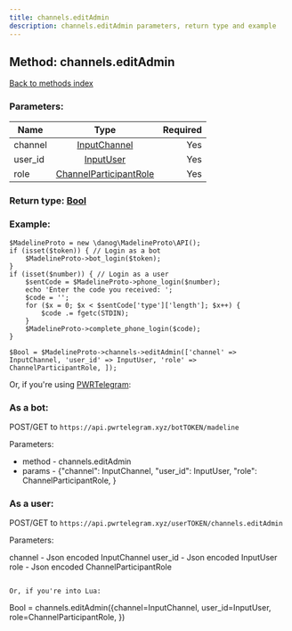 ```yaml
---
title: channels.editAdmin
description: channels.editAdmin parameters, return type and example
---
```

## Method: channels.editAdmin  
[Back to methods index](index.md)


### Parameters:

| Name     |    Type       | Required |
|----------|:-------------:|---------:|
|channel|[InputChannel](../types/InputChannel.md) | Yes|
|user\_id|[InputUser](../types/InputUser.md) | Yes|
|role|[ChannelParticipantRole](../types/ChannelParticipantRole.md) | Yes|


### Return type: [Bool](../types/Bool.md)

### Example:


```
$MadelineProto = new \danog\MadelineProto\API();
if (isset($token)) { // Login as a bot
    $MadelineProto->bot_login($token);
}
if (isset($number)) { // Login as a user
    $sentCode = $MadelineProto->phone_login($number);
    echo 'Enter the code you received: ';
    $code = '';
    for ($x = 0; $x < $sentCode['type']['length']; $x++) {
        $code .= fgetc(STDIN);
    }
    $MadelineProto->complete_phone_login($code);
}

$Bool = $MadelineProto->channels->editAdmin(['channel' => InputChannel, 'user_id' => InputUser, 'role' => ChannelParticipantRole, ]);
```

Or, if you're using [PWRTelegram](https://pwrtelegram.xyz):

### As a bot:

POST/GET to `https://api.pwrtelegram.xyz/botTOKEN/madeline`

Parameters:

* method - channels.editAdmin
* params - {"channel": InputChannel, "user_id": InputUser, "role": ChannelParticipantRole, }



### As a user:

POST/GET to `https://api.pwrtelegram.xyz/userTOKEN/channels.editAdmin`

Parameters:

channel - Json encoded InputChannel
user_id - Json encoded InputUser
role - Json encoded ChannelParticipantRole


```

Or, if you're into Lua:

```
Bool = channels.editAdmin({channel=InputChannel, user_id=InputUser, role=ChannelParticipantRole, })
```

